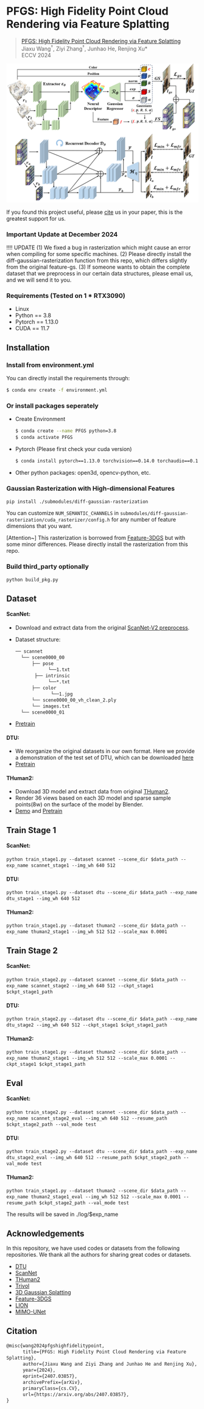 # PFGS: High Fidelity Point Cloud Rendering via Feature Splatting
<!-- ![issues](https://img.shields.io/github/issues/Mercerai/PFGS)
![forks](https://img.shields.io/github/forks/Mercerai/PFGS?style=flat&color=orange)
![stars](https://img.shields.io/github/stars/Mercerai/PFGS?style=flat&color=red) -->

> [PFGS: High Fidelity Point Cloud Rendering via Feature Splatting](https://arxiv.org/abs/2407.03857)       
> Jiaxu Wang<sup>†</sup>, Ziyi Zhang<sup>†</sup>, Junhao He, Renjing Xu*    
> ECCV 2024
> 

 ![framework_img](figs/network.png)


If you found this project useful, please [cite](#citation) us in your paper, this is the greatest support for us.
### Important Update at December 2024
!!!! UPDATE
(1) We fixed a bug in rasterization which might cause an error when compiling for some specific machines. 
(2) Please directly install the diff-gaussian-rasterization function from this repo, which differs slightly from the original feature-gs.
(3) If someone wants to obtain the complete dataset that we preprocess in our certain data structures, please email us, and we will send it to you.

### Requirements (Tested on 1 * RTX3090)
- Linux
- Python == 3.8
- Pytorch == 1.13.0
- CUDA == 11.7

## Installation

### Install from environment.yml
You can directly install the requirements through:
```sh
$ conda env create -f environment.yml
```

### Or install packages seperately
* Create Environment
    ```sh
    $ conda create --name PFGS python=3.8
    $ conda activate PFGS
    ```

* Pytorch (Please first check your cuda version)
    ```sh
    $ conda install pytorch==1.13.0 torchvision==0.14.0 torchaudio==0.13.0 pytorch-cuda=11.7 -c pytorch -c nvidia
    ```
* Other python packages: open3d, opencv-python, etc.

### Gaussian Rasterization with High-dimensional Features
```shell
pip install ./submodules/diff-gaussian-rasterization
```
You can customize `NUM_SEMANTIC_CHANNELS` in `submodules/diff-gaussian-rasterization/cuda_rasterizer/config.h` for any number of feature dimensions that you want. 


[Attention~] This rasterization is borrowed from [Feature-3DGS](https://github.com/ShijieZhou-UCLA/feature-3dgs) but with some minor differences. Please directly install the rasterization from this repo. 

### Build third_party optionally
```
python build_pkg.py
```

## Dataset
#### ScanNet:
- Download and extract data from the original [ScanNet-V2 preprocess](https://github.com/ScanNet/ScanNet/tree/master/SensReader/python).
  
- Dataset structure:
  ```
  ── scannet
    └── scene0000_00
        ├── pose
              └──1.txt
         ├── intrinsic
              └──*.txt
        ├── color
               └──1.jpg
        └── scene0000_00_vh_clean_2.ply
        └── images.txt
    └── scene0000_01
   ```
- [Pretrain](https://1drv.ms/u/c/747194122a3acf02/EQzE6ue3ZglLsUbfVP8uDk8BJa4C_sfILsqd5fjo5L4Dug?e=eslXip)
#### DTU: 
- We reorganize the original datasets in our own format. Here we provide a demonstration of the test set of DTU, which can be downloaded [here](https://1drv.ms/u/c/747194122a3acf02/EdwjDcTXBwpAmyKqDEqjsZMBiUoxXpJ2o1QCYdt8WmMGOA?e=nvceS7)
- [Pretrain](https://1drv.ms/u/c/747194122a3acf02/EQzE6ue3ZglLsUbfVP8uDk8BJa4C_sfILsqd5fjo5L4Dug?e=eslXip)

#### THuman2:
- Download 3D model and extract data from original [THuman2](https://github.com/ytrock/THuman2.0-Dataset).
- Render 36 views based on each 3D model and sparse sample points(8w) on the surface of the model by Blender.
- [Demo](https://1drv.ms/u/c/747194122a3acf02/EbCeCGAeY7hKgW28xfp3XvUB7snppGkG7dnumzg-eW7lVg?e=fanaHb) and [Pretrain](https://1drv.ms/u/c/747194122a3acf02/EQzE6ue3ZglLsUbfVP8uDk8BJa4C_sfILsqd5fjo5L4Dug?e=eslXip)

## Train Stage 1
#### ScanNet:
```shell
python train_stage1.py --dataset scannet --scene_dir $data_path --exp_name scannet_stage1 --img_wh 640 512
```
#### DTU:
```shell
python train_stage1.py --dataset dtu --scene_dir $data_path --exp_name dtu_stage1 --img_wh 640 512
```
#### THuman2:
```shell
python train_stage1.py --dataset thuman2 --scene_dir $data_path --exp_name thuman2_stage1 --img_wh 512 512 --scale_max 0.0001
```

## Train Stage 2
#### ScanNet:
```shell
python train_stage2.py --dataset scannet --scene_dir $data_path --exp_name scannet_stage2 --img_wh 640 512 --ckpt_stage1 $ckpt_stage1_path
```
#### DTU:
```shell
python train_stage2.py --dataset dtu --scene_dir $data_path --exp_name dtu_stage2 --img_wh 640 512 --ckpt_stage1 $ckpt_stage1_path
```
#### THuman2:
```shell
python train_stage1.py --dataset thuman2 --scene_dir $data_path --exp_name thuman2_stage1 --img_wh 512 512 --scale_max 0.0001 --ckpt_stage1 $ckpt_stage1_path
```

## Eval
#### ScanNet:
```shell
python train_stage2.py --dataset scannet --scene_dir $data_path --exp_name scannet_stage2_eval --img_wh 640 512 --resume_path $ckpt_stage2_path --val_mode test
```
#### DTU:
```shell
python train_stage2.py --dataset dtu --scene_dir $data_path --exp_name dtu_stage2_eval --img_wh 640 512 --resume_path $ckpt_stage2_path --val_mode test
```
#### THuman2:
```shell
python train_stage1.py --dataset thuman2 --scene_dir $data_path --exp_name thuman2_stage1_eval --img_wh 512 512 --scale_max 0.0001 --resume_path $ckpt_stage2_path --val_mode test
```
The results will be saved in ./log/$exp_name

## Acknowledgements
In this repository, we have used codes or datasets from the following repositories. 
We thank all the authors for sharing great codes or datasets.
- [DTU](https://roboimagedata.compute.dtu.dk/?page_id=36)
- [ScanNet](https://github.com/ScanNet/ScanNet)
- [THuman2](https://github.com/ytrock/THuman2.0-Dataset)
- [Trivol](https://github.com/dvlab-research/TriVol)
- [3D Gaussian Splatting](https://repo-sam.inria.fr/fungraph/3d-gaussian-splatting/)
- [Feature-3DGS](https://github.com/ShijieZhou-UCLA/feature-3dgs)
- [LION](https://github.com/nv-tlabs/LION)
- [MIMO-UNet](https://github.com/chosj95/MIMO-UNet)

## Citation
```
@misc{wang2024pfgshighfidelitypoint,
      title={PFGS: High Fidelity Point Cloud Rendering via Feature Splatting}, 
      author={Jiaxu Wang and Ziyi Zhang and Junhao He and Renjing Xu},
      year={2024},
      eprint={2407.03857},
      archivePrefix={arXiv},
      primaryClass={cs.CV},
      url={https://arxiv.org/abs/2407.03857}, 
}
```
